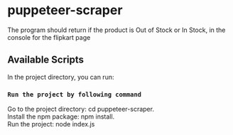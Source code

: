 # puppeteer-scraper
The program should return if the product is Out of Stock or In Stock, in the console for the flipkart page

## Available Scripts

In the project directory, you can run:

### `Run the project by following command`
Go to the project directory: cd puppeteer-scraper.<br />
Install the npm package: npm install.<br />
Run the project: node index.js
